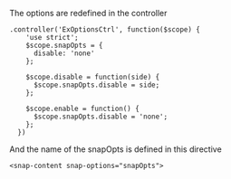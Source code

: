 



The options are redefined in the controller
````
.controller('ExOptionsCtrl', function($scope) {
    'use strict';
    $scope.snapOpts = {
      disable: 'none'
    };

    $scope.disable = function(side) {
      $scope.snapOpts.disable = side;
    };

    $scope.enable = function() {
      $scope.snapOpts.disable = 'none';
    };
  })
````

And the name of the snapOpts is defined in this directive
```` 
<snap-content snap-options="snapOpts">
```` 